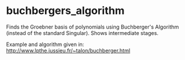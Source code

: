 # buchbergers_algorithm
Finds the Groebner basis of polynomials using Buchberger's Algorithm (instead of the standard Singular). Shows intermediate stages.

Example and algorithm given in:
http://www.lpthe.jussieu.fr/~talon/buchberger.html

